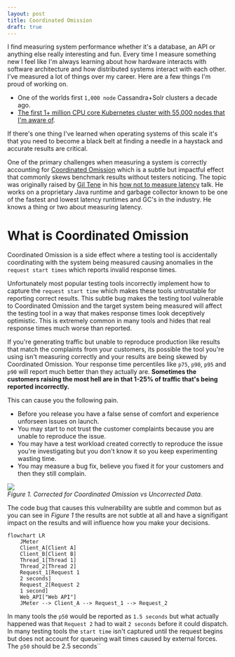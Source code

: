 ```yaml
---
layout: post
title: Coordinated Omission
draft: true
---
```


I find measuring system performance whether it's a database, an API or anything else really interesting and fun. Every time I measure something new I feel like I'm always learning about 
how hardware interacts with software architecture and how distributed systems interact with each other. I've measured a lot of things over my career. Here are a few things I'm proud of working on.

- One of the worlds first `1,000 node` Cassandra+Solr clusters a decade ago.
- [The first 1+ million CPU core Kubernetes cluster with 55,000 nodes that I'm aware of](https://vmblog.com/archive/2018/06/28/univa-leverages-aws-to-deploy-more-than-one-million-cores-in-a-single-univa-grid-engine-cluster.aspx).

If there's one thing I've learned when operating systems of this scale it's that you need to become a black belt at finding a needle in a haystack and accurate results are critical.

One of the primary challenges when measuring a system is correctly accounting for [Coordinated Omission](https://redhatperf.github.io/post/coordinated-omission/) which is a subtle but impactful effect
that commonly skews benchmark results without testers noticing. The topic was originally raised by [Gil Tene](https://www.azul.com/leadership/gil-tene/) in his [how not to measure latency](https://image.slidesharecdn.com/untitled-160328112522/75/How-NOT-to-Measure-Latency-14-2048.jpg) 
talk. He works on a proprietary Java runtime and garbage collector known to be one of the fastest and lowest latency runtimes and GC's in the industry. He knows a thing or two about measuring latency.

# What is Coordinated Omission
Coordinated Omission is a side effect where a testing tool is accidentally coordinating with the system being measured causing anomalies in the `request start times` which reports invalid response times. 

Unfortunately most popular testing tools incorrectly implement how to capture the `request start time` which makes these tools untrustable for reporting correct results.
This subtle bug makes the testing tool vulnerable to Coordinated Omission and the target system being measured will affect the testing tool in a way that makes response times look deceptively optimistic. 
This is extremely common in many tools and hides that real response times much worse than reported.

If you're generating traffic but unable to reproduce production like results that match the complaints from your customers, its possible the tool you're using isn't measuring correctly and your results
are being skewed by Coordinated Omission. Your response time percentiles like `p75`, `p90`, `p95` and `p90` will report much better than they actually are. **Sometimes the customers raising the most hell are in that 
1-25% of traffic that's being reported incorrectly.**

This can cause you the following pain.
- Before you release you have a false sense of comfort and experience unforseen issues on launch.
- You may start to not trust the customer complaints because you are unable to reproduce the issue.
- You may have a test workload created correctly to reproduce the issue you're investigating but you don't know it so you keep experimenting wasting time.
- You may measure a bug fix, believe you fixed it for your customers and then they still complain.

![](https://github.com/user-attachments/assets/b39b32db-34ce-4c3b-86ac-5886165047c1)  
_Figure 1. Corrected for Coordinated Omission vs Uncorrected Data._

The code bug that causes this vulnerability are subtle and common but as you can see in _Figure 1_ the results are not subtle at all and have a signifigant impact on the results 
and will influence how you make your decisions.

```mermaid
flowchart LR
    JMeter
    Client_A[Client A]
    Client_B[Client B]
    Thread_1[Thread 1]
    Thread_2[Thread 2]
    Request_1[Request 1
    2 seconds]
    Request_2[Request 2
    1 second]
    Web_API["Web API"]
    JMeter --> Client_A --> Request_1 --> Request_2
```
In many tools the `p50` would be reported as `1.5 seconds` but what actually happened was that `Request 2` had to wait `2 seconds` before it could dispatch. 
In many testing tools the `start time` isn't captured until the request begins but does not account for queueing wait times caused by external forces. The `p50` should be 2.5 seconds``



